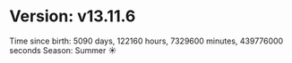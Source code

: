 # Version: v13.11.6
Time since birth: 5090 days, 122160 hours, 7329600 minutes, 439776000 seconds
Season: Summer ☀️
